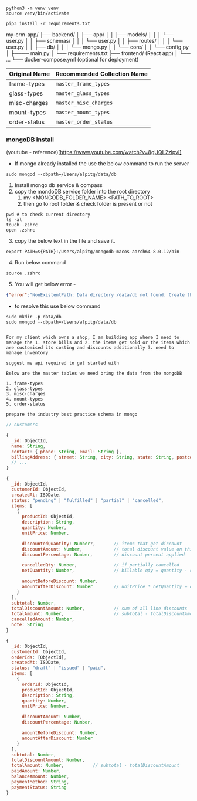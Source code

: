 ```shell

python3 -m venv venv
source venv/bin/activate

pip3 install -r requirements.txt

```

my-crm-app/
├── backend/
│ ├── app/
│ │ ├── models/
│ │ │ └── user.py
│ │ ├── schemas/
│ │ │ └── user.py
│ │ ├── routes/
│ │ │ └── user.py
│ │ ├── db/
│ │ │ └── mongo.py
│ │ └── core/
│ │ └── config.py
│ ├──── main.py
│ └── requirements.txt
├── frontend/ (React app)
│ └── ...
└── docker-compose.yml (optional for deployment)


| Original Name | Recommended Collection Name |
| ------------- | --------------------------- |
| frame-types   | `master_frame_types`        |
| glass-types   | `master_glass_types`        |
| misc-charges  | `master_misc_charges`       |
| mount-types   | `master_mount_types`        |
| order-status  | `master_order_status`       |






<!-- mondoDB install -->

### mongoDB install
(youtube - reference)[https://www.youtube.com/watch?v=8gUQL2zlpvI]

- If mongo already installed the use the below command to run the server
```shell
sudo mongod --dbpath=/Users/alpitg/data/db
```


1. Install mongo db service & compass
2. copy the mondoDB service folder into the root directory
   1. mv <MONGODB_FOLDER_NAME> <PATH_TO_ROOT>
   2. then go to root folder & check folder is present or not

```shell
pwd # to check current directory
ls -al
touch .zshrc
open .zshrc
```

3. copy the below text in the file and save it.
 
```shell
export PATH=${PATH}:/Users/alpitg/mongodb-macos-aarch64-8.0.12/bin
```
4. Run below command
```shell
source .zshrc
```
5. You will get below error -
```json
{"error":"NonExistentPath: Data directory /data/db not found. Create the missing directory or specify another path using (1) the --dbpath command line option, or (2) by adding the 'storage.dbPath' option in the configuration file."}}
```
 - to resolve this use below command 
```shell
sudo mkdir -p data/db
sudo mongod --dbpath=/Users/alpitg/data/db

```




<!-- prompts -->

```shell

For my client which owns a shop, I am building app where I need to manage the 1. store bills and 2. the items get sold or the items which are customised its costing and discounts additionally 3. need to manage inventory 

suggest me api required to get started with
```


```shell
Below are the master tables we need bring the data from the mongoDB

1. frame-types
2. glass-types
3. misc-charges
4. mount-types
5. order-status

prepare the industry best practice schema in mongo
```



  
```js
// customers

{
  _id: ObjectId,
  name: String,
  contact: { phone: String, email: String },
  billingAddress: { street: String, city: String, state: String, postcode: String, country: String },
  // ...
}
```

<!-- orders -->
```js
{
  _id: ObjectId,
  customerId: ObjectId,
  createdAt: ISODate,
  status: "pending" | "fulfilled" | "partial" | "cancelled",
  items: [
    {
      productId: ObjectId,
      description: String,
      quantity: Number,
      unitPrice: Number,

      discountedQuantity: Number?,       // items that got discount
      discountAmount: Number,            // total discount value on this line
      discountPercentage: Number,        // discount percent applied

      cancelledQty: Number,              // if partially cancelled
      netQuantity: Number,               // billable qty = quantity - cancelledQty

      amountBeforeDiscount: Number,
      amountAfterDiscount: Number        // unitPrice * netQuantity − discountAmount
    }
  ],
  subtotal: Number,
  totalDiscountAmount: Number,           // sum of all line discounts
  totalAmount: Number,                   // subtotal - totalDiscountAmount
  cancelledAmount: Number,
  note: String
}
```

<!-- invoices -->
```js
{
  _id: ObjectId,
  customerId: ObjectId,
  orderIds: [ObjectId],
  createdAt: ISODate,
  status: "draft" | "issued" | "paid",
  items: [
    {
      orderId: ObjectId,
      productId: ObjectId,
      description: String,
      quantity: Number,
      unitPrice: Number,

      discountAmount: Number,
      discountPercentage: Number,

      amountBeforeDiscount: Number,
      amountAfterDiscount: Number
    }
  ],
  subtotal: Number,
  totalDiscountAmount: Number,
  totalAmount: Number,           // subtotal - totalDiscountAmount
  paidAmount: Number,
  balanceAmount: Number,
  paymentMethod: String,
  paymentStatus: String
}

```